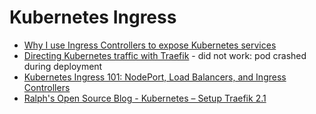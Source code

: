 # Kubernetes Ingress

- [Why I use Ingress Controllers to expose Kubernetes services](https://opensource.com/article/20/8/ingress-controllers-kubernetes)
- [Directing Kubernetes traffic with Traefik](https://opensource.com/article/20/3/kubernetes-traefik) - did not work: pod crashed during deployment
- [Kubernetes Ingress 101: NodePort, Load Balancers, and Ingress Controllers](https://blog.getambassador.io/kubernetes-ingress-nodeport-load-balancers-and-ingress-controllers-6e29f1c44f2d)
- [Ralph's Open Source Blog - Kubernetes – Setup Traefik 2.1](https://ralph.blog.imixs.com/2020/02/01/kubernetes-setup-traefik-2-1/)